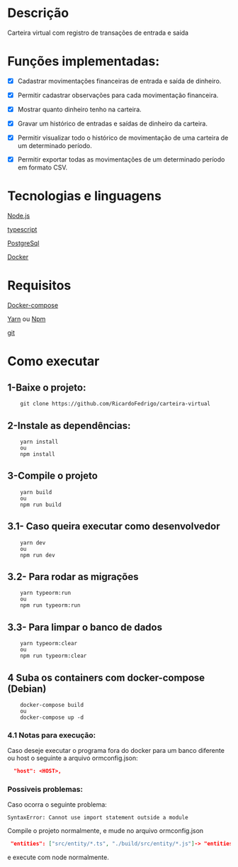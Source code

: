 # Descrição
Carteira virtual com registro de transações de entrada e saida 

# Funções implementadas:

- [x] Cadastrar movimentações financeiras de entrada e saída de dinheiro.

- [x] Permitir cadastrar observações para cada movimentação financeira.

- [x] Mostrar quanto dinheiro tenho na carteira. 

- [x] Gravar um histórico de entradas e saídas de dinheiro da carteira. 

- [x] Permitir visualizar todo o histórico de movimentação de uma carteira de um determinado período.

- [x] Permitir exportar todas as movimentações de um determinado período em formato CSV.

# Tecnologias e linguagens 
[Node.js](https://nodejs.org/en/)

[typescript](https://www.typescriptlang.org/)

[PostgreSql](https://www.postgresql.org/)

[Docker](https://www.docker.com/)

# Requisitos 

[Docker-compose](https://docs.docker.com/compose/)

[Yarn](https://yarnpkg.com/) ou [Npm](https://www.npmjs.com/)

[git](https://git-scm.com/book/en/v2/Getting-Started-Installing-Git)
# Como executar 

## 1-Baixe o projeto:
```shell
    git clone https://github.com/RicardoFedrigo/carteira-virtual
```
## 2-Instale as dependências: 
```shell
    yarn install 
    ou 
    npm install
```
## 3-Compile o projeto
```shell
    yarn build 
    ou 
    npm run build
```
## 3.1- Caso queira executar como desenvolvedor 
```shell
    yarn dev 
    ou 
    npm run dev
```
## 3.2- Para rodar as migrações  
```shell
    yarn typeorm:run
    ou 
    npm run typeorm:run
```
## 3.3- Para limpar o banco de dados  
```shell
    yarn typeorm:clear
    ou 
    npm run typeorm:clear
```
## 4 Suba os containers com docker-compose (Debian)
```shell
    docker-compose build 
    ou 
    docker-compose up -d
```

### 4.1 Notas para execução:
Caso deseje executar o programa fora do docker para um banco diferente ou host o seguinte a arquivo ormconfig.json:
```json
  "host": <HOST>,
```

### Possiveis problemas:
Caso ocorra o seguinte problema:
```shell
SyntaxError: Cannot use import statement outside a module

```
Compile o projeto normalmente, e mude no arquivo ormconfig.json 
```json
 "entities": ["src/entity/*.ts", "./build/src/entity/*.js"]-> "entities": ["src/entity/*.ts"]
```
e execute com node normalmente.
